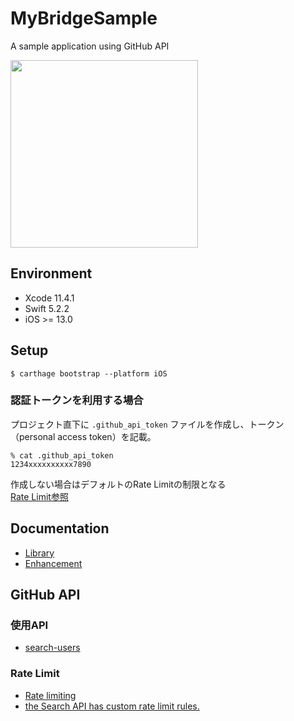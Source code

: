 # MyBridgeSample

A sample application using GitHub API

<img src="Documentation/Images/sample.gif" width=300 />

## Environment

* Xcode 11.4.1
* Swift 5.2.2
* iOS >= 13.0

## Setup

`$ carthage bootstrap --platform iOS`

### 認証トークンを利用する場合

プロジェクト直下に `.github_api_token` ファイルを作成し、トークン（personal access token）を記載。

```
% cat .github_api_token
1234xxxxxxxxxx7890
```

作成しない場合はデフォルトのRate Limitの制限となる  
[Rate Limit参照](#rate-limit)

## Documentation

* [Library](Documentation/Library.md)
* [Enhancement](Documentation/Enhancement.md)

## GitHub API

### 使用API

* [search-users](https://developer.github.com/v3/search/#search-users)

### Rate Limit

* [Rate limiting](https://developer.github.com/v3/#rate-limiting)
* [the Search API has custom rate limit rules.](https://developer.github.com/v3/search/#rate-limit)
